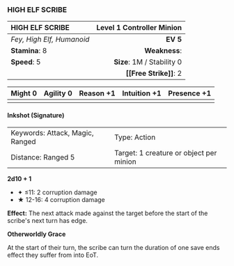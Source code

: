### HIGH ELF SCRIBE

| HIGH ELF SCRIBE           | **Level 1 Controller Minion** |
| :------------------------ | ----------------------------: |
| *Fey, High Elf, Humanoid* |                      **EV 5** |
| **Stamina**: 8            |                 **Weakness**: |
| **Speed**: 5              |    **Size**: 1M / Stability 0 |
|                           |        **[[Free Strike]]**: 2 |

| **Might** 0 | **Agility** 0 | **Reason** +1 | **Intuition** +1 | **Presence** +1 |
| ----------- | ------------- | ------------- | ---------------- | --------------- |
|             |               |               |                  |                 |

#### Inkshot (Signature)

|                                 |                                         |
| :------------------------------ | :-------------------------------------- |
| Keywords: Attack, Magic, Ranged | Type: Action                            |
| Distance: Ranged 5              | Target: 1 creature or object per minion |

**2d10 + 1**

- ✦ ≤11: 2 corruption damage
- ★ 12-16: 4 corruption damage

**Effect:** The next attack made against the target before the start of the scribe's next turn has edge.

**Otherworldly Grace**

At the start of their turn, the scribe can turn the duration of one save ends effect they suffer from into EoT.
